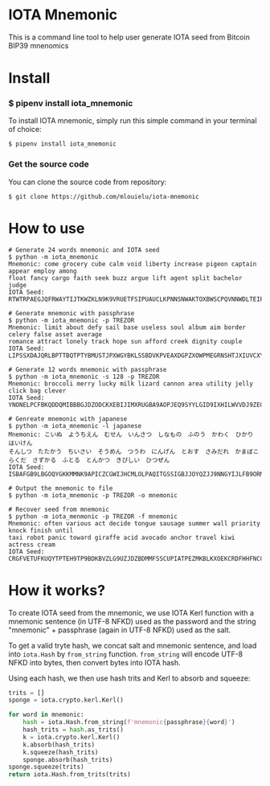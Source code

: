 IOTA Mnemonic
=============

This is a command line tool to help user generate IOTA seed from Bitcoin BIP39 mnenomics

Install
=======

### $ pipenv install iota_mnemonic

To install IOTA mnemonic, simply run this simple command in your terminal of choice:

```
$ pipenv install iota_mnemonic
```

### Get the source code

You can clone the source code from repository:

```
$ git clone https://github.com/mlouielu/iota-mnemonic
```

How to use
==========

```
# Generate 24 words mnemonic and IOTA seed
$ python -m iota_mnemonic
Mnemonic: come grocery cube calm void liberty increase pigeon captain appear employ among 
float fancy cargo faith seek buzz argue lift agent split bachelor judge
IOTA Seed: RTWTRPAEGJQFRWAYTIJTKWZKLN9K9VRUETFSIPUAUCLKPNNSNWAKTOXBWSCPQVNNWDLTEIPMILIOVPGIX

# Generate mnemonic with passphrase
$ python -m iota_mnemonic -p TREZOR
Mnemonic: limit about defy sail base useless soul album aim border celery false asset average 
romance attract lonely track hope sun afford creek dignity couple
IOTA Seed: LIPSSXDAJQRLBPTTBQTPTYBMUSTJPXWGYBKLSSBDVKPVEAXDGPZXOWPMEGRNSHTJXIUVCXYFTOXMZKIMY

# Generate 12 words mnemonic with passphrase
$ python -m iota_mnemonic -s 128 -p TREZOR
Mnemonic: broccoli merry lucky milk lizard cannon area utility jelly click bag clever
IOTA Seed: YNONELPCFBKQDDQMIBBBGJDZODCKXEBIJIMXRUGBA9AOPJEQ9SYYLGID9IXHILWVVDJ9ZEGQHCGIHQ9TB

# Genreate mnemonic with japanese
$ python -m iota_mnemonic -l japanese
Mnemonic: こいぬ　ようちえん　むせん　いんさつ　しなもの　ふのう　かわく　ひかり　はいけん　
そんしつ　たたかう　ちいさい　そうめん　つうわ　にんげん　とおす　さみだれ　かまぼこ　
らくだ　さずかる　ふとる　とんかつ　きびしい　ひつぜん
IOTA Seed: ISBAFGB9LBGOQYGKKMMNK9APICZCGWIJHCMLOLPAQITGSSIGBJJOYQZJJ9NNGYIJLFB9ORMJGCWFFFYQZ

# Output the mnemonic to file
$ python -m iota_mnemonic -p TREZOR -o mnemonic

# Recover seed from mnemonic
$ python -m iota_menmonic -p TREZOR -f mnemonic
Mnemonic: often various act decide tongue sausage summer wall priority knock finish until 
taxi robot panic toward giraffe acid avocado anchor travel kiwi actress cream
IOTA Seed: CRGFVETUFKUQYTPTEH9TP9BDKBVZLG9UZJDZBDMMFSSCUPIATPEZMKBLKXOEKCRDFHHFNCCBF9SKHNYIA
```

How it works?
=============

To create IOTA seed from the mnemonic, we use IOTA Kerl function with a mnemonic
sentence (in UTF-8 NFKD) used as the password and the string "mnemonic" + passphrase
(again in UTF-8 NFKD) used as the salt.

To get a valid tryte hash, we concat salt and mnemonic sentence, and load into `iota.Hash`
by `from_string` function. `from_string` will encode UTF-8 NFKD into bytes, then convert
bytes into IOTA hash.

Using each hash, we then use hash trits and Kerl to absorb and squeeze:

```python
trits = []
sponge = iota.crypto.kerl.Kerl()

for word in mnemonic:
    hash = iota.Hash.from_string(f'mnemonic{passphrase}{word}')
    hash_trits = hash.as_trits()
    k = iota.crypto.kerl.Kerl()
    k.absorb(hash_trits)
    k.squeeze(hash_trits)
    sponge.absorb(hash_trits)
sponge.squeeze(trits)
return iota.Hash.from_trits(trits)
```
